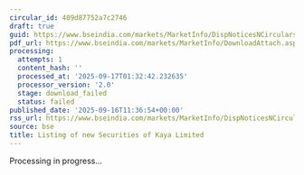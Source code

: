 ```yaml
---
circular_id: 409d87752a7c2746
draft: true
guid: https://www.bseindia.com/markets/MarketInfo/DispNoticesNCirculars.aspx?Noticeid={DBF496DA-F050-49D8-B721-5CA57D50A8AC}&noticeno=20250916-43&dt=09/16/2025&icount=43&totcount=79&flag=0
pdf_url: https://www.bseindia.com/markets/MarketInfo/DownloadAttach.aspx?id=20250916-43&attachedId=
processing:
  attempts: 1
  content_hash: ''
  processed_at: '2025-09-17T01:32:42.232635'
  processor_version: '2.0'
  stage: download_failed
  status: failed
published_date: '2025-09-16T11:36:54+00:00'
rss_url: https://www.bseindia.com/markets/MarketInfo/DispNoticesNCirculars.aspx?Noticeid={DBF496DA-F050-49D8-B721-5CA57D50A8AC}&noticeno=20250916-43&dt=09/16/2025&icount=43&totcount=79&flag=0
source: bse
title: Listing of new Securities of Kaya Limited
---
```


Processing in progress...